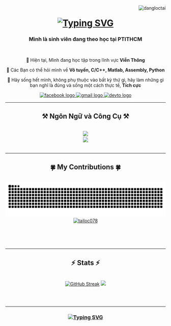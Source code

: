 <img align="right" src="https://komarev.com/ghpvc/?username=tailoc078&label=Profile%20views&color=0e75b6&style=flat" alt="dangloctai" />

<h1 align="center">
    <a href="https://git.io/typing-svg"><img src="http://readme-typing-svg.herokuapp.com?font=Righteous&size=35&pause=500&center=true&vCenter=true&width=500&height=70&lines=Xin+ch%C3%A0o!+%F0%9F%91%8B;M%C3%ACnh+t%C3%AAn+l%C3%A0+%C4%90%E1%BA%B7ng+L%E1%BB%99c+T%C3%A0i!" alt="Typing SVG" /></a>
</h1>

<h3 align="center">Mình là sinh viên đang theo học tại PTITHCM </h3>

<br/>

<div align="center">

  📘 Hiện tại, Mình đang học tập trong lĩnh vực **Viễn Thông**
  
  📘 Các Bạn có thể hỏi mình về **Vô tuyến, C/C++, Matlab, Assembly, Python**

  🥇 Hãy sống hết mình, không phụ thuộc vào bất kỳ thứ gì, hãy làm những gì bạn nghĩ là đúng và sống một cách thực tế, **Tích cực**

 </div>

<div align="center">
  <a href="https://fb.com/profile.php?id=100024047940295">
    <img src="https://img.shields.io/static/v1?message=Facebook&logo=facebook&label=&color=1877F2&logoColor=white&labelColor=&style=for-the-badge" height="35" alt="facebook logo"  />
  </a>
  <a href="mailto:tailoc2072004@gmail.com">
    <img src="https://img.shields.io/static/v1?message=Gmail&logo=gmail&label=&color=D14836&logoColor=white&labelColor=&style=for-the-badge" height="35" alt="gmail logo"  />
  </a>
  <a href="https://dev.to/tailoc078">
    <img src="https://img.shields.io/static/v1?message=dev.to&logo=dev.to&label=&color=0A0A0A&logoColor=white&labelColor=&style=for-the-badge" height="35" alt="devto logo"  />
  </a>
  
</div>

 <hr/>

<h2 align="center">⚒️ Ngôn Ngữ và Công Cụ ⚒️</h2>
<br/>
<div align="center">
  <a href="https://skillicons.dev">
    <img src="https://skillicons.dev/icons?i=htmx,c,cpp,matlab,py" /><br>
    <img src="https://skillicons.dev/icons?i=replit,vscode,git,github,cloudflare" />
  </a>
</div>

<br/>
<hr/>

<div align="center">
  <h2>🍀 My Contributions 🍀</h2>
  <br>
  <img alt="Snake animation" src="https://github.com/TaiLoc078/Tailoc078/blob/output/github-contribution-grid-snake.svg" /><br>
  <a href="https://github.com/ryo-ma/github-profile-trophy"><img src="https://github-profile-trophy.vercel.app/?username=tailoc078" alt="tailoc078" /></a>

  <br/><br/><br/>
</div>

<hr/>

<h2 align="center">⚡ Stats ⚡</h2>
<br>
<div align=center>
  <a href="https://git.io/streak-stats"><img src="https://streak-stats.demolab.com?user=Tailoc078&theme=react&hide_border=true&border_radius=10&card_width=390" alt="GitHub Streak" /></a>
  <img height="193" src="https://i.pinimg.com/originals/f0/f0/d9/f0f0d932d6e39c7af5aa305cbd8da735.gif"  />
</div>

<br/><br/>
<hr/>

<h3 align="center">
<a href="https://git.io/typing-svg"><img src="http://readme-typing-svg.herokuapp.com?font=Righteous&weight=200&size=28&duration=3002&pause=500&color=C07383C0&center=true&vCenter=true&random=true&width=500&height=70&lines=C%E1%BA%A3m+%C6%A1n+b%E1%BA%A1n+%C4%91%C3%A3+gh%C3%A9+th%C4%83m!+%F0%9F%8E%85;Ch%C3%BAc+b%E1%BA%A1n+m%E1%BB%99t+ng%C3%A0y+th%E1%BA%ADt+%C3%BD+ngh%C4%A9a%F0%9F%8E%81" alt="Typing SVG" /></a>
</h3>

<br/>
